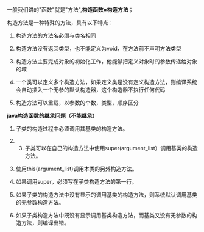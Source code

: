 一般我们讲的"函数"就是"方法",**构造函数=构造方法**；

构造方法是一种特殊的方法，具有以下特点：

1. 构造方法的方法名必须与类名相同

2. 构造方法没有返回类型，也不能定义为void，在方法前不声明方法类型

3. 构造方法主要完成对象的初始化工作，他能够把定义对象时的参数传递给对象的域

4. 一个类可以定义多个构造方法，如果定义类是没有定义构造方法，则编译系统会自动插入一个无参的默认构造器，这个构造器不执行任何代码

5. 构造方法可以重载，以参数的个数，类型，顺序区分

**java构造函数的继承问题（不能继承）**

1. 子类的构造过程中必须调用其基类的构造方法。
2. 3. 子类可以在自己的构造方法中使用super\(argument\_list）调用基类的构造方法。

4. 使用this\(argument\_list\)调用本类的另外构造方法。

5. 如果调用super，必须写在子类构造方法的第一行。
6. 如果子类的构造方法中没有显示的调用基类的构造方法，则系统默认调用基类的无参数构造方法。
7. 如果子类构造方法中既没有显示调用基类构造方法，而基类又没有无参数的构造方法，则编译出错。



